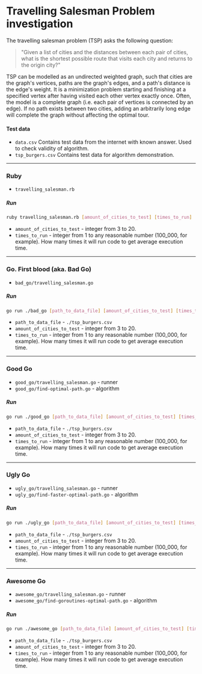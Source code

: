# Travelling Salesman Problem investigation

The travelling salesman problem (TSP) asks the following question:
 > "Given a list of cities and the distances between each pair of cities, what is the shortest possible route that visits each city and returns to the origin city?"

TSP can be modelled as an undirected weighted graph, such that cities are the graph's vertices, paths are the graph's edges, and a path's distance is the edge's weight. It is a minimization problem starting and finishing at a specified vertex after having visited each other vertex exactly once. Often, the model is a complete graph (i.e. each pair of vertices is connected by an edge). If no path exists between two cities, adding an arbitrarily long edge will complete the graph without affecting the optimal tour.

#### Test data

 * `data.csv`
    Contains test data from the internet with known answer. Used to check validity of algorithm.  
 * `tsp_burgers.csv`
    Contains test data for algorithm demonstration.

---

### Ruby

 * `travelling_salesman.rb`

##### Run

```sh
ruby travelling_salesman.rb [amount_of_cities_to_test] [times_to_run]
```

 * `amount_of_cities_to_test` - integer from 3 to 20.
 * `times_to_run` - integer from 1 to any reasonable number (100_000, for example). How many times it will run code to get average execution time.

---

### Go. First blood (aka. Bad Go)

 * `bad_go/travelling_salesman.go`

##### Run

```sh
go run ./bad_go [path_to_data_file] [amount_of_cities_to_test] [times_to_run]
```

 * `path_to_data_file` - `./tsp_burgers.csv`
 * `amount_of_cities_to_test` - integer from 3 to 20.
 * `times_to_run` - integer from 1 to any reasonable number (100_000, for example). How many times it will run code to get average execution time.

---

### Good Go

 * `good_go/travelling_salesman.go` - runner
 * `good_go/find-optimal-path.go` - algorithm

##### Run

```sh
go run ./good_go [path_to_data_file] [amount_of_cities_to_test] [times_to_run]
```

 * `path_to_data_file` - `./tsp_burgers.csv`
 * `amount_of_cities_to_test` - integer from 3 to 20.
 * `times_to_run` - integer from 1 to any reasonable number (100_000, for example). How many times it will run code to get average execution time.

---

### Ugly Go

 * `ugly_go/travelling_salesman.go` - runner
 * `ugly_go/find-faster-optimal-path.go` - algorithm

##### Run

```sh
go run ./ugly_go [path_to_data_file] [amount_of_cities_to_test] [times_to_run]
```

 * `path_to_data_file` - `./tsp_burgers.csv`
 * `amount_of_cities_to_test` - integer from 3 to 20.
 * `times_to_run` - integer from 1 to any reasonable number (100_000, for example). How many times it will run code to get average execution time.

---

### Awesome Go

 * `awesome_go/travelling_salesman.go` - runner
 * `awesome_go/find-goroutines-optimal-path.go` - algorithm

##### Run

```sh
go run ./awesome_go [path_to_data_file] [amount_of_cities_to_test] [times_to_run]
```

 * `path_to_data_file` - `./tsp_burgers.csv`
 * `amount_of_cities_to_test` - integer from 3 to 20.
 * `times_to_run` - integer from 1 to any reasonable number (100_000, for example). How many times it will run code to get average execution time.
